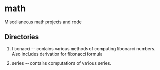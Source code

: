 # math
Miscellaneous math projects and code

## Directories
1. fibonacci -- contains various methods of computing fibonacci numbers. Also includes derivation for fibonacci formula

2. series -- contains computations of various series. 


